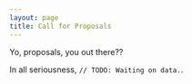 ```yaml
---
layout: page
title: Call for Proposals
---
```


Yo, proposals, you out there??

In all seriousness, `// TODO: Waiting on data.`.
